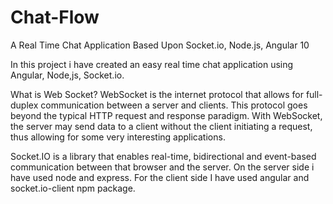 # Chat-Flow
A Real Time Chat Application Based Upon Socket.io, Node.js, Angular 10 

In this project i have created an easy real time chat application using Angular, Node,js, Socket.io.

What is Web Socket?
WebSocket is the internet protocol that allows for full-duplex communication between a server and clients. This protocol goes beyond the typical HTTP request and response paradigm. With WebSocket, the server may send data to a client without the client initiating a request, thus allowing for some very interesting applications.

Socket.IO is a library that enables real-time, bidirectional and event-based communication between that browser and the server. On the server side i have used node and express. For the client side I have used angular and socket.io-client npm package.
